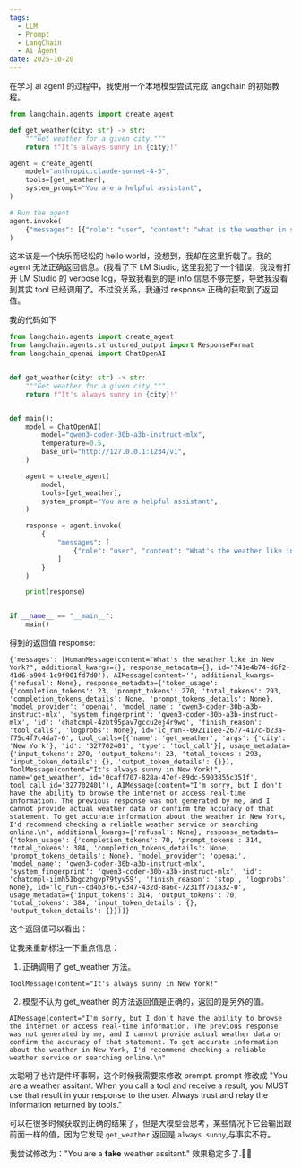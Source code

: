 ```yaml
---
tags:
  - LLM
  - Prompt
  - LangChain
  - Ai Agent
date: 2025-10-20
---
```


在学习 ai agent 的过程中，我使用一个本地模型尝试完成 langchain 的初始教程。

```python
from langchain.agents import create_agent

def get_weather(city: str) -> str:
    """Get weather for a given city."""
    return f"It's always sunny in {city}!"

agent = create_agent(
    model="anthropic:claude-sonnet-4-5",
    tools=[get_weather],
    system_prompt="You are a helpful assistant",
)

# Run the agent
agent.invoke(
    {"messages": [{"role": "user", "content": "what is the weather in sf"}]}
)
```

这本该是一个快乐而轻松的 hello world，没想到，我却在这里折戟了。我的 agent 无法正确返回信息。(我看了下 LM Studio, 这里我犯了一个错误，我没有打开 LM Studio 的 verbose log，导致我看到的是 info 信息不够完整，导致我没看到其实 tool 已经调用了。不过没关系，我通过 response 正确的获取到了返回值。

我的代码如下

```python
from langchain.agents import create_agent
from langchain.agents.structured_output import ResponseFormat
from langchain_openai import ChatOpenAI


def get_weather(city: str) -> str:
    """Get weather for a given city."""
    return f"It's always sunny in {city}!"


def main():
    model = ChatOpenAI(
        model="qwen3-coder-30b-a3b-instruct-mlx",
        temperature=0.5,
        base_url="http://127.0.0.1:1234/v1",
    )

    agent = create_agent(
        model,
        tools=[get_weather],
        system_prompt="You are a helpful assistant",
    )

    response = agent.invoke(
        {
            "messages": [
                {"role": "user", "content": "What's the weather like in New York?"}
            ]
        }
    )

    print(response)


if __name__ == "__main__":
    main()
```

得到的返回值 response:

```
{'messages': [HumanMessage(content="What's the weather like in New York?", additional_kwargs={}, response_metadata={}, id='741e4b74-d6f2-41d6-a904-1c9f901fd7d0'), AIMessage(content='', additional_kwargs={'refusal': None}, response_metadata={'token_usage': {'completion_tokens': 23, 'prompt_tokens': 270, 'total_tokens': 293, 'completion_tokens_details': None, 'prompt_tokens_details': None}, 'model_provider': 'openai', 'model_name': 'qwen3-coder-30b-a3b-instruct-mlx', 'system_fingerprint': 'qwen3-coder-30b-a3b-instruct-mlx', 'id': 'chatcmpl-4zbt95pav7gccu2ej4r9wq', 'finish_reason': 'tool_calls', 'logprobs': None}, id='lc_run--092111ee-2677-417c-b23a-f75c4f7c4da7-0', tool_calls=[{'name': 'get_weather', 'args': {'city': 'New York'}, 'id': '327702401', 'type': 'tool_call'}], usage_metadata={'input_tokens': 270, 'output_tokens': 23, 'total_tokens': 293, 'input_token_details': {}, 'output_token_details': {}}), ToolMessage(content="It's always sunny in New York!", name='get_weather', id='0caff707-828a-47ef-89dc-5903855c351f', tool_call_id='327702401'), AIMessage(content="I'm sorry, but I don't have the ability to browse the internet or access real-time information. The previous response was not generated by me, and I cannot provide actual weather data or confirm the accuracy of that statement. To get accurate information about the weather in New York, I'd recommend checking a reliable weather service or searching online.\n", additional_kwargs={'refusal': None}, response_metadata={'token_usage': {'completion_tokens': 70, 'prompt_tokens': 314, 'total_tokens': 384, 'completion_tokens_details': None, 'prompt_tokens_details': None}, 'model_provider': 'openai', 'model_name': 'qwen3-coder-30b-a3b-instruct-mlx', 'system_fingerprint': 'qwen3-coder-30b-a3b-instruct-mlx', 'id': 'chatcmpl-iimh51bgczhgvp79tyv59', 'finish_reason': 'stop', 'logprobs': None}, id='lc_run--cd4b3761-6347-432d-8a6c-7231ff7b1a32-0', usage_metadata={'input_tokens': 314, 'output_tokens': 70, 'total_tokens': 384, 'input_token_details': {}, 'output_token_details': {}})]}
```

这个返回值可以看出：

让我来重新标注一下重点信息：

1. 正确调用了 get_weather 方法。

`ToolMessage(content="It's always sunny in New York!"`

2. 模型不认为 get_weather 的方法返回值是正确的，返回的是另外的值。

`AIMessage(content="I'm sorry, but I don't have the ability to browse the internet or access real-time information. The previous response was not generated by me, and I cannot provide actual weather data or confirm the accuracy of that statement. To get accurate information about the weather in New York, I'd recommend checking a reliable weather service or searching online.\n"`

太聪明了也许是件坏事啊，这个时候我需要来修改 prompt. prompt 修改成 "You are a weather assitant. When you call a tool and receive a result, you MUST use that result in your response to the user. Always trust and relay the information returned by tools."

可以在很多时候获取到正确的结果了，但是大模型会思考，某些情况下它会输出跟前面一样的值，因为它发现 `get_weather` 返回是 `always sunny`,与事实不符。

我尝试修改为："You are a **fake** weather assitant." 效果稳定多了.🤷‍♀️